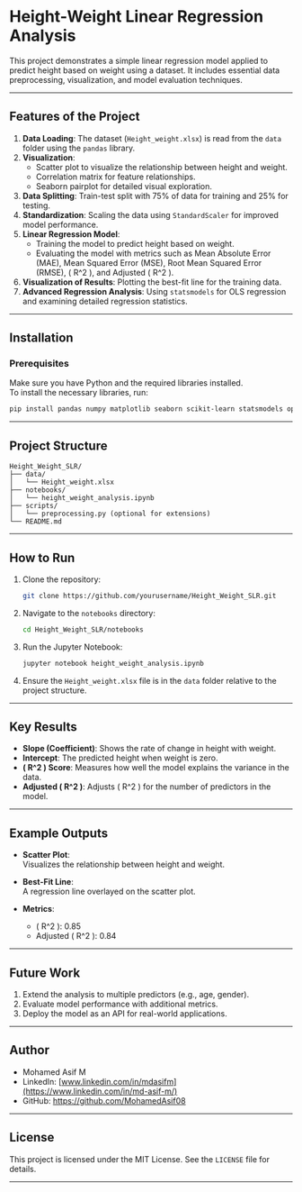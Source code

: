 # Height-Weight Linear Regression Analysis

This project demonstrates a simple linear regression model applied to predict height based on weight using a dataset. It includes essential data preprocessing, visualization, and model evaluation techniques.

---

## Features of the Project

1. **Data Loading**: The dataset (`Height_weight.xlsx`) is read from the `data` folder using the `pandas` library.  
2. **Visualization**:  
   - Scatter plot to visualize the relationship between height and weight.  
   - Correlation matrix for feature relationships.  
   - Seaborn pairplot for detailed visual exploration.  
3. **Data Splitting**: Train-test split with 75% of data for training and 25% for testing.  
4. **Standardization**: Scaling the data using `StandardScaler` for improved model performance.  
5. **Linear Regression Model**:  
   - Training the model to predict height based on weight.  
   - Evaluating the model with metrics such as Mean Absolute Error (MAE), Mean Squared Error (MSE), Root Mean Squared Error (RMSE), \( R^2 \), and Adjusted \( R^2 \).  
6. **Visualization of Results**: Plotting the best-fit line for the training data.  
7. **Advanced Regression Analysis**: Using `statsmodels` for OLS regression and examining detailed regression statistics.

---

## Installation

### Prerequisites

Make sure you have Python and the required libraries installed.  
To install the necessary libraries, run:  

```bash
pip install pandas numpy matplotlib seaborn scikit-learn statsmodels openpyxl
```

---

## Project Structure

```
Height_Weight_SLR/  
├── data/  
│   └── Height_weight.xlsx  
├── notebooks/  
│   └── height_weight_analysis.ipynb  
├── scripts/  
│   └── preprocessing.py (optional for extensions)  
└── README.md  
```

---

## How to Run

1. Clone the repository:  
   ```bash
   git clone https://github.com/yourusername/Height_Weight_SLR.git
   ```

2. Navigate to the `notebooks` directory:  
   ```bash
   cd Height_Weight_SLR/notebooks
   ```

3. Run the Jupyter Notebook:  
   ```bash
   jupyter notebook height_weight_analysis.ipynb
   ```

4. Ensure the `Height_weight.xlsx` file is in the `data` folder relative to the project structure.

---

## Key Results

- **Slope (Coefficient)**: Shows the rate of change in height with weight.  
- **Intercept**: The predicted height when weight is zero.  
- **\( R^2 \) Score**: Measures how well the model explains the variance in the data.  
- **Adjusted \( R^2 \)**: Adjusts \( R^2 \) for the number of predictors in the model.

---

## Example Outputs

- **Scatter Plot**:  
  Visualizes the relationship between height and weight.  

- **Best-Fit Line**:  
  A regression line overlayed on the scatter plot.  

- **Metrics**:  
  - \( R^2 \): 0.85  
  - Adjusted \( R^2 \): 0.84  

---

## Future Work

1. Extend the analysis to multiple predictors (e.g., age, gender).  
2. Evaluate model performance with additional metrics.  
3. Deploy the model as an API for real-world applications.

---

## Author

- Mohamed Asif M 
- LinkedIn: [www.linkedin.com/in/mdasifm](https://www.linkedin.com/in/md-asif-m/)  
- GitHub:   https://github.com/MohamedAsif08

---

## License

This project is licensed under the MIT License. See the `LICENSE` file for details.

---

